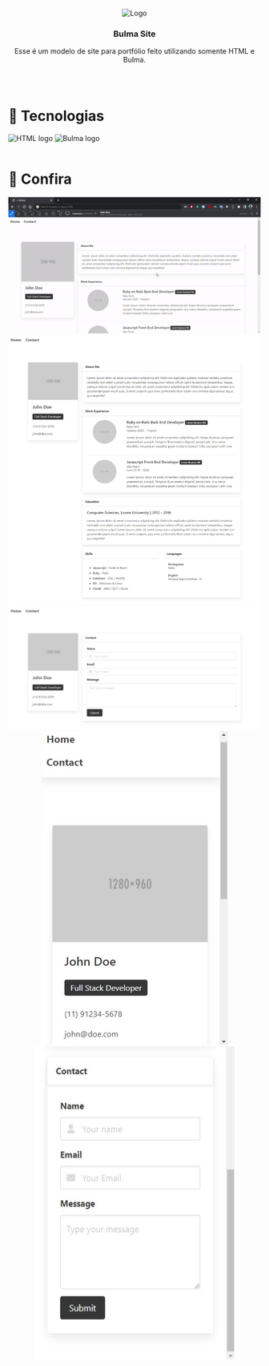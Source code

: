 <br />
<div align="center">
  <img src="https://bulma.io/images/bulma-logo.png" alt="Logo" >

  <h3 align="center">Bulma Site</h3>
  <p align="center">Esse é um modelo de site para portfólio feito utilizando somente HTML e Bulma.</p>
</div>

<br />
<br />

<h1 align="left">🚀 Tecnologias</h1>
<span>
  <img src="https://img.shields.io/badge/html5-%23E34F26.svg?style=for-the-badge&logo=html5&logoColor=white" alt="HTML logo" />
  <img src="https://wikiki.github.io/images/made-with-bulma.png" alt="Bulma logo" width="145px" />
</span>
 
<br />
<br />
<h1 align="left">🔎 Confira</h1>
<div align="center">
  <img src="./github/bulma-gif.gif" alt="Gif do site" /> <br />
  <img src="./github/img-1.png" alt="Imagem da Home page" width="600px"/>  
  <img src="./github/img-2.png" alt="Imagem da Contact page" width="600px"/> <br />
  <img src="./github/img-3.jpg" alt="Imagem da tela em resolução 375" />
  <img src="./github/img-4.jpg" alt="Imagem da tela em resolução 375" height="625px" width="400px"/>
</div>

